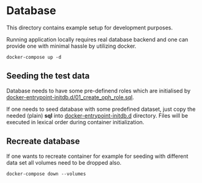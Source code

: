 # Database

This directory contains example setup for development purposes.

Running application locally requires real database backend and one
can provide one with minimal hassle by utilizing docker.

`docker-compose up -d`

## Seeding the test data

Database needs to have some pre-definend roles which are initialised by
[docker-entrypoint-initdb.d/01_create_oph_role.sql]().

If one needs to seed database with some predefined dataset, just copy the
needed (plain) **sql** into [docker-entrypoint-initdb.d]() directory. Files will be 
executed in lexical order during container initialization.

## Recreate database

If one wants to recreate container for example for seeding with different data set
all volumes need to be dropped also.

`docker-compose down --volumes`
